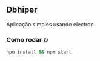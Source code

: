 ## Dbhiper
Aplicação simples usando electron

### Como rodar :boom:
```bash
npm install && npm start
```